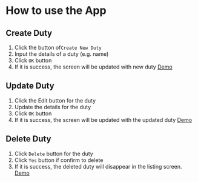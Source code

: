 # How to use the App

## Create Duty
1. Click the button of`Create New Duty`
2. Input the details of a duty (e.g. name)
3. Click `OK` button 
4. If it is success, the screen will be updated with new duty
[Demo](./create-duty.webm)

## Update Duty
1. Click the Edit button for the duty
2. Update the details for the duty
3. Click `OK` button
4. If it is success, the screen will be updated with the updated duty
[Demo](./update-duty.webm)

## Delete Duty
1. Click `Delete` button for the duty
2. Click `Yes` button if confirm to delete
3. If it is success, the deleted duty will disappear in the listing screen.
[Demo](delete-duty.webm)